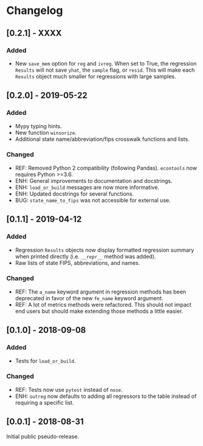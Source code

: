 # Changelog

## [0.2.1] - XXXX

### Added
- New `save_mem` option for `reg` and `ivreg`. When set to True, the regression
  `Results` will not save `yhat`, the `sample` flag, or `resid`. This will make
  each `Results` object much smaller for regressions with large samples.

## [0.2.0] - 2019-05-22

### Added
- Mypy typing hints.
- New function `winsorize`.
- Additional state name/abbreviation/fips crosswalk functions and lists.

### Changed
- REF: Removed Python 2 compatibility (following Pandas). `econtools` now
  requires Python >=3.6.
- ENH: General improvements to documentation and docstrings.
- ENH: `load_or_build` messages are now more informative.
- ENH: Updated docstrings for several functions.
- BUG: `state_name_to_fips` was not accessible for external use.


## [0.1.1] - 2019-04-12

### Added
- Regression `Results` objects now display formatted regression summary when
  printed directly (i.e. `__repr__` method was added).
- Raw lists of state FIPS, abbreviations, and names.

### Changed
- REF: The `a_name` keyword argument in regression methods has been deprecated in
  favor of the new `fe_name` keyword argument.
- REF: A lot of metrics methods were refactored. This should not impact end users
  but should make extending those methods a little easier.

## [0.1.0] - 2018-09-08

### Added
- Tests for `load_or_build`.

### Changed
- REF: Tests now use `pytest` instead of `nose`.
- ENH: `outreg` now defaults to adding all regressors to the table instead of
  requiring a specific list.


## [0.0.1] - 2018-08-31
Initial public pseudo-release.
